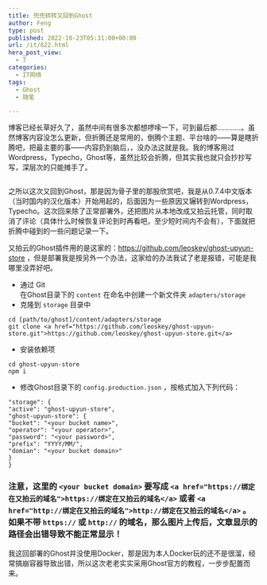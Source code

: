 ```yaml
---
title: 兜兜转转又回到Ghost
author: Feng
type: post
published: 2022-10-23T05:31:00+00:00
url: /it/622.html
hera_post_view:
  - 7
categories:
  - IT网络
tags:
  - Ghost
  - 随笔

---
```

博客已经长草好久了，虽然中间有很多次都想啰嗦一下，可到最后都…………。虽然博客内容没怎么更新，但折腾还是常用的，倒腾个主题、平台啥的——算是瞎折腾吧，把最主要的事——内容扔到脑后，，没办法这就是我。我的博客用过Wordpress，Typecho，Ghost等，虽然比较会折腾，但其实我也就只会抄抄写写，深层次的只能摊手了。

<!--more-->

<img decoding="async" src="https://image.uu126.cn/2022/10/Ghost.webp#vwid=960&vhei=576" alt="" title="" /> 

之所以这次又回到Ghost，那是因为骨子里的那股欣赏吧，我是从0.7.4中文版本（当时国内的汉化版本）开始用起的，后面因为一些原因又辗转到Wordpress，Typecho。这次回来除了正常部署外，还把图片从本地改成又拍云托管，同时取消了评论（具体什么时候恢复评论到时再看吧，至少短时间内不会有），下面就把折腾中碰到的一些问题记录一下。

又拍云的Ghost插件用的是这家的：[][1]<https://github.com/leoskey/ghost-upyun-store> ，但是部署我是按另外一个办法，这家给的办法我试了老是报错，可能是我哪里没弄好吧。

  * 通过 Git  
    在Ghost目录下的 `content` 在命名中创建一个新文件夹 `adapters/storage` 
  * 克隆到 `storage` 目录中

<pre><code class="language-bash">cd [path/to/ghost]/content/adapters/storage
git clone &lt;a href="https://github.com/leoskey/ghost-upyun-store.git"&gt;https://github.com/leoskey/ghost-upyun-store.git&lt;/a&gt;</code></pre>

  * 安装依赖项

<pre><code class="language-bash">cd ghost-upyun-store
npm i</code></pre>

  * 修改Ghost目录下的 `config.production.json` ，按格式加入下列代码：

<pre><code class="language-bash">"storage": {
"active": "ghost-upyun-store",
"ghost-upyun-store": {
"bucket": "&lt;your bucket name&gt;",
"operator": "&lt;your operator&gt;",
"password": "&lt;your password&gt;",
"prefix": "YYYY/MM/",
"domian": "&lt;your bucket domain&gt;"
}
}</code></pre>

### 注意，这里的 `<your bucket domain>` 要写成  `<a href="https://绑定在又拍云的域名">https://绑定在又拍云的域名</a>` 或者 `<a href="http://绑定在又拍云的域名">http://绑定在又拍云的域名</a>` 。如果不带 `https://` 或 `http://` 的域名，那么图片上传后，文章显示的路径会出错导致不能正常显示！

我这回部署的Ghost并没使用Docker，那是因为本人Docker玩的还不是很溜，经常搞崩容器导致出错，所以这次老老实实采用Ghost官方的教程，一步步配置而来。

<img decoding="async" src="https://image.uu126.cn/2022/11/manwei.webp#vwid=500&vhei=270" alt="" title="" />

 [1]: https://github.com/leoskey/ghost-upyun-store